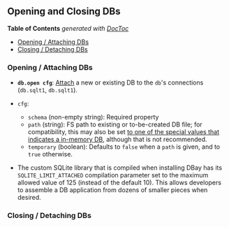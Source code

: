 
## Opening and Closing DBs


<!-- START doctoc generated TOC please keep comment here to allow auto update -->
<!-- DON'T EDIT THIS SECTION, INSTEAD RE-RUN doctoc TO UPDATE -->
**Table of Contents**  *generated with [DocToc](https://github.com/thlorenz/doctoc)*

- [Opening / Attaching DBs](#opening--attaching-dbs)
- [Closing / Detaching DBs](#closing--detaching-dbs)

<!-- END doctoc generated TOC please keep comment here to allow auto update -->


### Opening / Attaching DBs

* **`db.open cfg`**: [Attach](https://www.sqlite.org/lang_attach.html) a new or existing DB to the `db`'s
  connections (`db.sqlt1`, `db.sqlt1`).
* `cfg`:
  * `schema` (non-empty string): Required property
  * `path` (string): FS path to existing or to-be-created DB file; for compatibility, this may also be set
    [to one of the special values that indicates a in-memory DB](), although that is not recommended.
  * `temporary` (boolean): Defaults to `false` when a `path` is given, and to `true` otherwise.

* The custom SQLite library that is compiled when installing DBay has its `SQLITE_LIMIT_ATTACHED`
  compilation parameter set to the maximum allowed value of 125 (instead of the default 10). This allows
  developers to assemble a DB application from dozens of smaller pieces when desired.

### Closing / Detaching DBs







